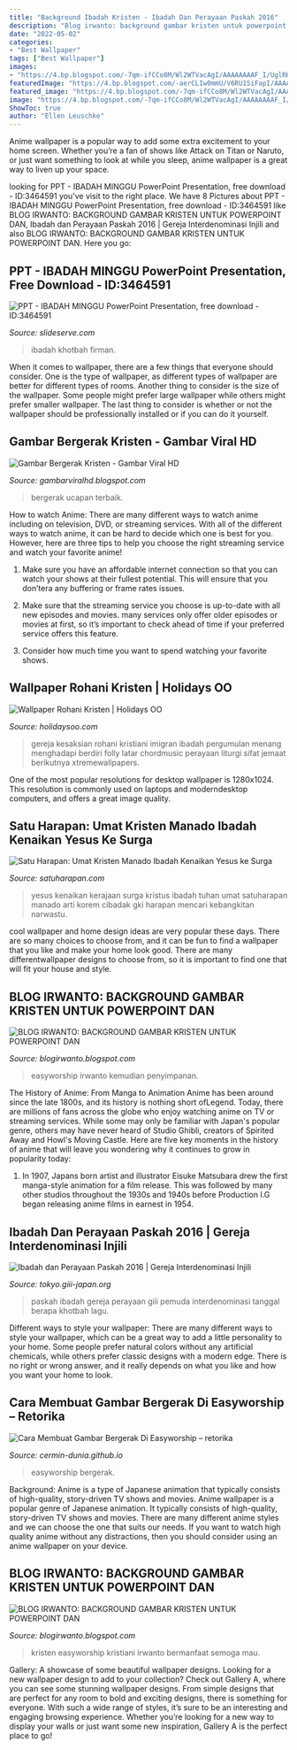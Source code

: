 ```yaml
---
title: "Background Ibadah Kristen - Ibadah Dan Perayaan Paskah 2016"
description: "Blog irwanto: background gambar kristen untuk powerpoint dan"
date: "2022-05-02"
categories:
- "Best Wallpaper"
tags: ["Best Wallpaper"]
images:
- "https://4.bp.blogspot.com/-7qm-ifCCo8M/Wl2WTVacAgI/AAAAAAAAF_I/UglRHIu6NLwRfKOpNUznvXShvSsgCk1uACLcBGAs/s400/Happy%2BSunday.png"
featuredImage: "https://4.bp.blogspot.com/-aerCLIw0mmU/V6RU1SiFapI/AAAAAAAAEso/uvn1O0EvOgQZj6LOWViV3IUQ5NaFMmNFACLcB/s1600/background-kristen-7.jpg"
featured_image: "https://4.bp.blogspot.com/-7qm-ifCCo8M/Wl2WTVacAgI/AAAAAAAAF_I/UglRHIu6NLwRfKOpNUznvXShvSsgCk1uACLcBGAs/s400/Happy%2BSunday.png"
image: "https://4.bp.blogspot.com/-7qm-ifCCo8M/Wl2WTVacAgI/AAAAAAAAF_I/UglRHIu6NLwRfKOpNUznvXShvSsgCk1uACLcBGAs/s400/Happy%2BSunday.png"
ShowToc: true
author: "Ellen Leuschke"
---
```



Anime wallpaper is a popular way to add some extra excitement to your home screen. Whether you’re a fan of shows like Attack on Titan or Naruto, or just want something to look at while you sleep, anime wallpaper is a great way to liven up your space.

	

		
looking for PPT - IBADAH MINGGU PowerPoint Presentation, free download - ID:3464591 you've visit to the right place. We have 8 Pictures about PPT - IBADAH MINGGU PowerPoint Presentation, free download - ID:3464591 like BLOG IRWANTO: BACKGROUND GAMBAR KRISTEN UNTUK POWERPOINT DAN, Ibadah dan Perayaan Paskah 2016 | Gereja Interdenominasi Injili and also BLOG IRWANTO: BACKGROUND GAMBAR KRISTEN UNTUK POWERPOINT DAN. Here you go:
		
    
## PPT - IBADAH MINGGU PowerPoint Presentation, Free Download - ID:3464591

<img loading=lazy src="https://image1.slideserve.com/3464591/slide50-l.jpg" onerror="this.onerror=null;this.src='https://tse2.mm.bing.net/th?id=OIP.Ltncb48uFZ7aq1P-Hgpo5gHaFj&amp;pid=15.1';" alt="PPT - IBADAH MINGGU PowerPoint Presentation, free download - ID:3464591">

_Source: slideserve.com_

>ibadah khotbah firman. 

	

When it comes to wallpaper, there are a few things that everyone should consider. One is the type of wallpaper, as different types of wallpaper are better for different types of rooms. Another thing to consider is the size of the wallpaper. Some people might prefer large wallpaper while others might prefer smaller wallpaper. The last thing to consider is whether or not the wallpaper should be professionally installed or if you can do it yourself.

    
## Gambar Bergerak Kristen - Gambar Viral HD

<img loading=lazy src="https://4.bp.blogspot.com/-7qm-ifCCo8M/Wl2WTVacAgI/AAAAAAAAF_I/UglRHIu6NLwRfKOpNUznvXShvSsgCk1uACLcBGAs/s400/Happy%2BSunday.png" onerror="this.onerror=null;this.src='https://tse1.mm.bing.net/th?id=OIP.nU7W9ZvMTjUn3OYWmRtC7QAAAA&amp;pid=15.1';" alt="Gambar Bergerak Kristen - Gambar Viral HD">

_Source: gambarviralhd.blogspot.com_

>bergerak ucapan terbaik. 

	

How to watch Anime: There are many different ways to watch anime including on television, DVD, or streaming services.
With all of the different ways to watch anime, it can be hard to decide which one is best for you. However, here are three tips to help you choose the right streaming service and watch your favorite anime!
1. Make sure you have an affordable internet connection so that you can watch your shows at their fullest potential. This will ensure that you don’tera any buffering or frame rates issues.

2. Make sure that the streaming service you choose is up-to-date with all new episodes and movies. many services only offer older episodes or movies at first, so it’s important to check ahead of time if your preferred service offers this feature.

3. Consider how much time you want to spend watching your favorite shows.

    
## Wallpaper Rohani Kristen | Holidays OO

<img loading=lazy src="http://1.bp.blogspot.com/-QDoNbbUDWsc/T3skQ0sbD8I/AAAAAAAAATw/O7cgoZv2oLc/s1600/church-from-the-movie-the-birds-bodega-bay-california-other.jpg" onerror="this.onerror=null;this.src='https://tse4.mm.bing.net/th?id=OIP.k7NPa8Ktv5_QriBNKSnaIgHaE7&amp;pid=15.1';" alt="Wallpaper Rohani Kristen | Holidays OO">

_Source: holidaysoo.com_

>gereja kesaksian rohani kristiani imigran ibadah pergumulan menang menghadapi berdiri folly latar chordmusic perayaan liturgi sifat jemaat berikutnya xtremewallpapers. 

	

One of the most popular resolutions for desktop wallpaper is 1280x1024. This resolution is commonly used on laptops and moderndesktop computers, and offers a great image quality.

    
## Satu Harapan: Umat Kristen Manado Ibadah Kenaikan Yesus Ke Surga

<img loading=lazy src="http://www.satuharapan.com/uploads/pics/news_37220_1431584095.jpg" onerror="this.onerror=null;this.src='https://tse4.mm.bing.net/th?id=OIP.Pln766N3ZgDnZKTOkfE4kAHaE8&amp;pid=15.1';" alt="Satu Harapan: Umat Kristen Manado Ibadah Kenaikan Yesus ke Surga">

_Source: satuharapan.com_

>yesus kenaikan kerajaan surga kristus ibadah tuhan umat satuharapan manado arti korem cibadak gki harapan mencari kebangkitan narwastu. 

	

cool wallpaper and home design ideas are very popular these days. There are so many choices to choose from, and it can be fun to find a wallpaper that you like and make your home look good. There are many differentwallpaper designs to choose from, so it is important to find one that will fit your house and style.

    
## BLOG IRWANTO: BACKGROUND GAMBAR KRISTEN UNTUK POWERPOINT DAN

<img loading=lazy src="https://2.bp.blogspot.com/-Ecnz0JPSP6k/V6RU0sRB73I/AAAAAAAAEsY/hQPT2GumCEUbUM3bHes797fpQ6Tf8ZmkgCLcB/s1600/background-kristen-20.jpg" onerror="this.onerror=null;this.src='https://tse1.mm.bing.net/th?id=OIP.8Cez8B6J9shcpsCQCLtFdwHaFj&amp;pid=15.1';" alt="BLOG IRWANTO: BACKGROUND GAMBAR KRISTEN UNTUK POWERPOINT DAN">

_Source: blogirwanto.blogspot.com_

>easyworship irwanto kemudian penyimpanan. 

	

The History of Anime: From Manga to Animation
Anime has been around since the late 1800s, and its history is nothing short ofLegend. Today, there are millions of fans across the globe who enjoy watching anime on TV or streaming services. While some may only be familiar with Japan's popular genre, others may have never heard of Studio Ghibli, creators of Spirited Away and Howl's Moving Castle. Here are five key moments in the history of anime that will leave you wondering why it continues to grow in popularity today:
1) In 1907, Japans born artist and illustrator Eisuke Matsubara drew the first manga-style animation for a film release. This was followed by many other studios throughout the 1930s and 1940s before Production I.G began releasing anime films in earnest in 1954.

    
## Ibadah Dan Perayaan Paskah 2016 | Gereja Interdenominasi Injili

<img loading=lazy src="http://tokyo.giii-japan.org/wp-content/uploads/2016/03/Slide-Paskah-2016.jpg" onerror="this.onerror=null;this.src='https://tse3.mm.bing.net/th?id=OIP.Lv_RtEF7r5Srv2Y2K6d8EQHaCx&amp;pid=15.1';" alt="Ibadah dan Perayaan Paskah 2016 | Gereja Interdenominasi Injili">

_Source: tokyo.giii-japan.org_

>paskah ibadah gereja perayaan giii pemuda interdenominasi tanggal berapa khotbah lagu. 

	

Different ways to style your wallpaper:
There are many different ways to style your wallpaper, which can be a great way to add a little personality to your home. Some people prefer natural colors without any artificial chemicals, while others prefer classic designs with a modern edge. There is no right or wrong answer, and it really depends on what you like and how you want your home to look.

    
## Cara Membuat Gambar Bergerak Di Easyworship – Retorika

<img loading=lazy src="https://i.ytimg.com/vi/6vosAc8j-PM/maxresdefault.jpg" onerror="this.onerror=null;this.src='https://tse4.mm.bing.net/th?id=OIP.b0ggmFluEzOLy_2uVlC0mQHaEK&amp;pid=15.1';" alt="Cara Membuat Gambar Bergerak Di Easyworship – retorika">

_Source: cermin-dunia.github.io_

>easyworship bergerak. 

	

Background: Anime is a type of Japanese animation that typically consists of high-quality, story-driven TV shows and movies.
Anime wallpaper is a popular genre of Japanese animation. It typically consists of high-quality, story-driven TV shows and movies. There are many different anime styles and we can choose the one that suits our needs. If you want to watch high quality anime without any distractions, then you should consider using an anime wallpaper on your device.

    
## BLOG IRWANTO: BACKGROUND GAMBAR KRISTEN UNTUK POWERPOINT DAN

<img loading=lazy src="https://4.bp.blogspot.com/-aerCLIw0mmU/V6RU1SiFapI/AAAAAAAAEso/uvn1O0EvOgQZj6LOWViV3IUQ5NaFMmNFACLcB/s1600/background-kristen-7.jpg" onerror="this.onerror=null;this.src='https://tse3.mm.bing.net/th?id=OIP.ZyeiI2QvG8lUowUBDcFx6QHaFj&amp;pid=15.1';" alt="BLOG IRWANTO: BACKGROUND GAMBAR KRISTEN UNTUK POWERPOINT DAN">

_Source: blogirwanto.blogspot.com_

>kristen easyworship kristiani irwanto bermanfaat semoga mau. 

	

Gallery: A showcase of some beautiful wallpaper designs.
Looking for a new wallpaper design to add to your collection? Check out Gallery A, where you can see some stunning wallpaper designs. From simple designs that are perfect for any room to bold and exciting designs, there is something for everyone. With such a wide range of styles, it’s sure to be an interesting and engaging browsing experience. Whether you’re looking for a new way to display your walls or just want some new inspiration, Gallery A is the perfect place to go!





	
	
